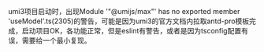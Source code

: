 umi3项目启动时，出现Module '"@umijs/max"' has no exported member 'useModel'.ts(2305)的警告，可能是因为umi3的官方文档内拉取antd-pro模板完成，启动项目OK，各功能正常，但是eslint有警告，或者是因为tsconfig配置有误，需要给一个最小复现。
